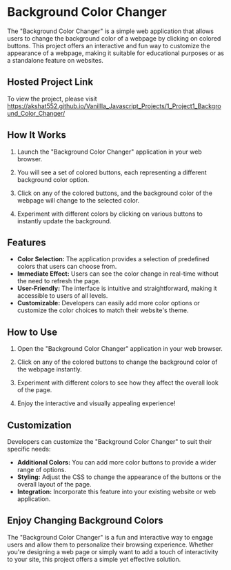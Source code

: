 # Background Color Changer

The "Background Color Changer" is a simple web application that allows users to change the background color of a webpage by clicking on colored buttons. This project offers an interactive and fun way to customize the appearance of a webpage, making it suitable for educational purposes or as a standalone feature on websites.

## Hosted Project Link

To view the project, please visit https://akshat552.github.io/Vanillla_Javascript_Projects/1_Project1_Background_Color_Changer/ 
## How It Works

1. Launch the "Background Color Changer" application in your web browser.

2. You will see a set of colored buttons, each representing a different background color option.

3. Click on any of the colored buttons, and the background color of the webpage will change to the selected color.

4. Experiment with different colors by clicking on various buttons to instantly update the background.

## Features

- **Color Selection:** The application provides a selection of predefined colors that users can choose from.
- **Immediate Effect:** Users can see the color change in real-time without the need to refresh the page.
- **User-Friendly:** The interface is intuitive and straightforward, making it accessible to users of all levels.
- **Customizable:** Developers can easily add more color options or customize the color choices to match their website's theme.

## How to Use

1. Open the "Background Color Changer" application in your web browser.

2. Click on any of the colored buttons to change the background color of the webpage instantly.

3. Experiment with different colors to see how they affect the overall look of the page.

4. Enjoy the interactive and visually appealing experience!

## Customization

Developers can customize the "Background Color Changer" to suit their specific needs:

- **Additional Colors:** You can add more color buttons to provide a wider range of options.
- **Styling:** Adjust the CSS to change the appearance of the buttons or the overall layout of the page.
- **Integration:** Incorporate this feature into your existing website or web application.

## Enjoy Changing Background Colors

The "Background Color Changer" is a fun and interactive way to engage users and allow them to personalize their browsing experience. Whether you're designing a web page or simply want to add a touch of interactivity to your site, this project offers a simple yet effective solution.

